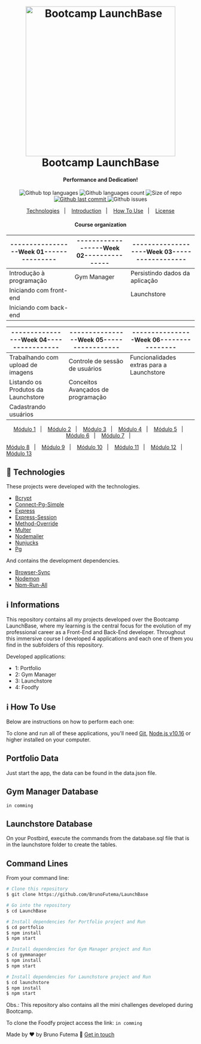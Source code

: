 <h1 align="center">
	<img alt="Bootcamp LaunchBase" src="https://camo.githubusercontent.com/268b1344409fac98c4eeda520482b6910c4ddcba/68747470733a2f2f73746f726167652e676f6f676c65617069732e636f6d2f676f6c64656e2d77696e642f626f6f7463616d702d6c61756e6368626173652f6c6f676f2e706e67" width="400px" />
	<br>
	Bootcamp LaunchBase
</h1>

<h4 align="center">
	Performance and Dedication!
</h4>
<p align="center">
	<img alt="Github top languages" src="https://img.shields.io/github/languages/top/BrunoFutema/LaunchBase?style=for-the-badge">
	<img alt="Github languages count" src="https://img.shields.io/github/languages/count/BrunoFutema/LaunchBase?style=for-the-badge">
	<img alt="Size of repo" src="https://img.shields.io/github/repo-size/brunofutema/LaunchBase?style=for-the-badge">
	<a href="https://github.com/BrunoFutema/LaunchBase/commits/develop">
		<img alt="Github last commit" src="https://img.shields.io/github/last-commit/brunofutema/LaunchBase?style=for-the-badge">
	</a>
	<img alt="Github issues" src="https://img.shields.io/github/issues/BrunoFutema/LaunchBase?style=for-the-badge">
</p>

<p align="center">
	<a href="#rocket-technologies">Technologies</a>&nbsp;&nbsp;&nbsp;|&nbsp;&nbsp;&nbsp;
	<a href="#information_source-informations">Introduction</a>&nbsp;&nbsp;&nbsp;|&nbsp;&nbsp;&nbsp;
	<a href="#information-how-to-use">How To Use</a>&nbsp;&nbsp;&nbsp;|&nbsp;&nbsp;&nbsp;
	<a href="#license">License</a>
</p>

<h4 align="center">
	Course organization
</h4>

<table>
	<thead>
		<tr>
			<th align="center">-----------------Week 01---------------</th>
			<th align="center">------------------Week 02---------------</th>
			<th align="center">-------------------Week 03------------------</th>
		</tr>
	</thead>
	<tbody>
		<tr>
			<td align="left">Introdução à programação</td>
			<td align="left">Gym Manager</td>
			<td align="left">Persistindo dados da aplicação</td>
		</tr>
		<tr>
	    <td align="left">Iniciando com front-end</td>
			<td align="left"></td>
			<td align="left">Launchstore</td>
		</tr>
		<tr>
	    <td align="left">Iniciando com back-end</td>
			<td align="left"></td>
			<td align="left"></td>
		</tr>
	</tbody>
</table>

<table>
	<thead>
		<tr>
	    <th align="center">----------------Week 04----------------</th>
	    <th align="center">----------------Week 05-----------------</th>
	    <th align="center">----------------Week 06----------------</th>
		</tr>
	</thead>
	<tbody>
		<tr>
			<td align="left">Trabalhando com upload de imagens</td>
			<td align="left">Controle de sessão de usuários</td>
			<td align="left">Funcionalidades extras para a Launchstore</td>
		</tr>
		<tr>
			<td align="left">Listando os Produtos da Launchstore</td>
			<td align="left">Conceitos Avançados de programação</td>
			<td align="left"></td>
		</tr>
		<tr>
			<td align="left">Cadastrando usuários</td>
			<td align="left"></td>
			<td align="left"></td>
		</tr>
	</tbody>
</table>

<p align="center">
	<a href="#">Módulo 1</a>&nbsp;&nbsp;&nbsp;|&nbsp;&nbsp;&nbsp;
	<a href="#">Módulo 2</a>&nbsp;&nbsp;&nbsp;|&nbsp;&nbsp;&nbsp;
	<a href="#">Módulo 3</a>&nbsp;&nbsp;&nbsp;|&nbsp;&nbsp;&nbsp;
	<a href="#">Módulo 4</a>&nbsp;&nbsp;&nbsp;|&nbsp;&nbsp;&nbsp;
	<a href="#">Módulo 5</a>&nbsp;&nbsp;&nbsp;|&nbsp;&nbsp;&nbsp;
	<a href="#">Módulo 6</a>&nbsp;&nbsp;&nbsp;|&nbsp;&nbsp;&nbsp;
	<a href="#">Módulo 7</a>&nbsp;&nbsp;&nbsp;|&nbsp;&nbsp;&nbsp;
</p>
<p>
	<a href="#">Módulo 8</a>&nbsp;&nbsp;&nbsp;|&nbsp;&nbsp;&nbsp;
	<a href="#">Módulo 9</a>&nbsp;&nbsp;&nbsp;|&nbsp;&nbsp;&nbsp;
	<a href="#">Módulo 10</a>&nbsp;&nbsp;&nbsp;|&nbsp;&nbsp;&nbsp;
	<a href="#">Módulo 11</a>&nbsp;&nbsp;&nbsp;|&nbsp;&nbsp;&nbsp;
	<a href="#">Módulo 12</a>&nbsp;&nbsp;&nbsp;|&nbsp;&nbsp;&nbsp;
	<a href="#">Módulo 13</a>
</p>

## :rocket: Technologies

These projects were developed with the technologies.

- [Bcrypt](https://www.npmjs.com/package/bcrypt)
- [Connect-Pg-Simple](https://openbase.io/js/connect-pg-simple)
- [Express](https://expressjs.com/pt-br/)
- [Express-Session](https://www.npmjs.com/package/express-session)
- [Method-Override](http://expressjs.com/en/resources/middleware/method-override.html)
- [Multer](https://www.npmjs.com/package/multer)
- [Nodemailer](https://nodemailer.com/about/)
- [Nunjucks](https://mozilla.github.io/nunjucks/)
- [Pg](https://node-postgres.com/)

And contains the development dependencies.

- [Browser-Sync](https://www.browsersync.io/)
- [Nodemon](https://nodemon.io/)
- [Npm-Run-All](https://www.npmjs.com/package/npm-run-all)

## :information_source: Informations

This repository contains all my projects developed over the Bootcamp LaunchBase, where my learning is the central focus for the evolution of my professional career as a Front-End and Back-End developer. Throughout this immersive course I developed 4 applications and each one of them you find in the subfolders of this repository.

Developed applications:

- 1: Portfolio
- 2: Gym Manager
- 3: Launchstore
- 4: Foodfy

## :information_source: How To Use

Below are instructions on how to perform each one:

To clone and run all of these applications, you'll need [Git](https://git-scm.com), [Node.js v10.16][nodejs] or higher installed on your computer.

## Portfolio Data

Just start the app, the data can be found in the data.json file.

## Gym Manager Database

``` in comming ```

## Launchstore Database

On your Postbird, execute the commands from the database.sql file that is in the launchstore folder to create the tables.

## Command Lines

From your command line:

```bash
# Clone this repository
$ git clone https://github.com/BrunoFutema/LaunchBase

# Go into the repository
$ cd LaunchBase

# Install dependencies for Portfolio project and Run
$ cd portfolio
$ npm install
$ npm start

# Install dependencies for Gym Manager project and Run
$ cd gymmanager
$ npm install
$ npm start

# Install dependencies for Launchstore project and Run
$ cd launchstore
$ npm install
$ npm start

```

Obs.: This repository also contains all the mini challenges developed during Bootcamp.

To clone the Foodfy project access the link: ``` in comming ```

Made by ♥ by Bruno Futema :wave: [Get in touch](https://www.linkedin.com/in/BrunoFutema/)

[nodejs]: https://nodejs.org/
[yarn]: https://yarnpkg.com/
[vc]: https://code.visualstudio.com/

